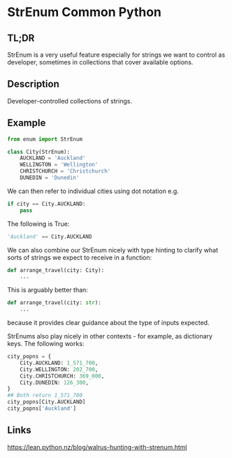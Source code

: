 StrEnum <a class="status common">Common Python</a>
=======

TL;DR
-----

StrEnum is a very useful feature especially for strings we want to control as developer, sometimes in collections that cover available options.

Description
-----------

Developer-controlled collections of strings.

Example
-------

```python
from enum import StrEnum

class City(StrEnum):
    AUCKLAND = 'Auckland'
    WELLINGTON = 'Wellington'
    CHRISTCHURCH = 'Christchurch'
    DUNEDIN = 'Dunedin'
```

We can then refer to individual cities using dot notation e.g.

```python
if city == City.AUCKLAND:
    pass
```

The following is True:

```python
'Auckland' == City.AUCKLAND
```

We can also combine our StrEnum nicely with type hinting to clarify what sorts of strings we expect to receive in a function:

```python
def arrange_travel(city: City):
    ...
```

This is arguably better than:

```python
def arrange_travel(city: str):
    ...
```

because it provides clear guidance about the type of inputs expected.

StrEnums also play nicely in other contexts - for example, as dictionary keys. The following works:

```python
city_popns = {
    City.AUCKLAND: 1_571_700,
    City.WELLINGTON: 202_700,
    City.CHRISTCHURCH: 369_000,
    City.DUNEDIN: 126_300,
}
## Both return 1_571_700
city_popns[City.AUCKLAND]
city_popns['Auckland']
```

Links
-----

https://lean.python.nz/blog/walrus-hunting-with-strenum.html
